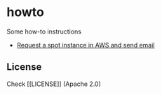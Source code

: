 # howto

Some how-to instructions

- [Request a spot instance in AWS and send email](aws-spot-and-email)


## License

Check [[LICENSE]] (Apache 2.0)
